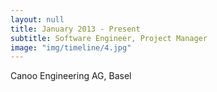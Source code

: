 ```yaml
---
layout: null
title: January 2013 - Present
subtitle: Software Engineer, Project Manager
image: "img/timeline/4.jpg"
---
```

Canoo Engineering AG, Basel